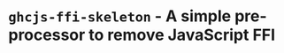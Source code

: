 `ghcjs-ffi-skeleton` - A simple pre-processor to remove JavaScript FFI
======================================================================


